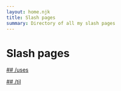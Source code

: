 ```yaml
---
layout: home.njk
title: Slash pages
summary: Directory of all my slash pages
---
```


# Slash pages

[## /uses](./uses.md)

[## /til](/til)
